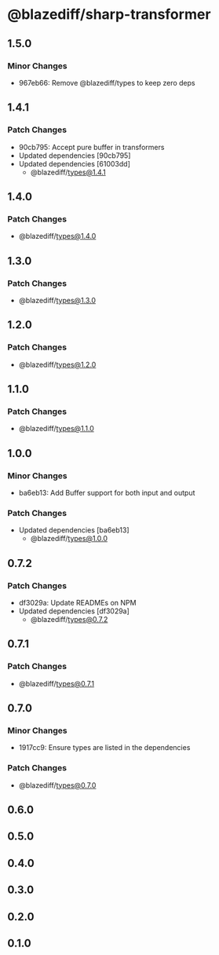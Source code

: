 # @blazediff/sharp-transformer

## 1.5.0

### Minor Changes

- 967eb66: Remove @blazediff/types to keep zero deps

## 1.4.1

### Patch Changes

- 90cb795: Accept pure buffer in transformers
- Updated dependencies [90cb795]
- Updated dependencies [61003dd]
  - @blazediff/types@1.4.1

## 1.4.0

### Patch Changes

- @blazediff/types@1.4.0

## 1.3.0

### Patch Changes

- @blazediff/types@1.3.0

## 1.2.0

### Patch Changes

- @blazediff/types@1.2.0

## 1.1.0

### Patch Changes

- @blazediff/types@1.1.0

## 1.0.0

### Minor Changes

- ba6eb13: Add Buffer support for both input and output

### Patch Changes

- Updated dependencies [ba6eb13]
  - @blazediff/types@1.0.0

## 0.7.2

### Patch Changes

- df3029a: Update READMEs on NPM
- Updated dependencies [df3029a]
  - @blazediff/types@0.7.2

## 0.7.1

### Patch Changes

- @blazediff/types@0.7.1

## 0.7.0

### Minor Changes

- 1917cc9: Ensure types are listed in the dependencies

### Patch Changes

- @blazediff/types@0.7.0

## 0.6.0

## 0.5.0

## 0.4.0

## 0.3.0

## 0.2.0

## 0.1.0
